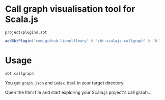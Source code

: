 # Call graph visualisation tool for Scala.js

`project/plugins.sbt`
```scala
addSbtPlugin("com.github.lionelfleury" % "sbt-scalajs-callgraph" % "0.1.0")
```
# Usage

```scala
sbt callgraph
```
You get `graph.json` and `index.html` in your target directory.

Open the html file and start exploring your Scala.js project's call graph...

